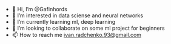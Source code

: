 - 👋 Hi, I’m @Gafinhords
- 👀 I’m interested in data sciense and neural networks
- 🌱 I’m currently learning ml, deep learning
- 💞️ I’m looking to collaborate on some ml project for beginners
- 📫 How to reach me ivan.radchenko.93@gmail.com

<!---
Gafinhords/Gafinhords is a ✨ special ✨ repository because its `README.md` (this file) appears on your GitHub profile.
You can click the Preview link to take a look at your changes.
--->
